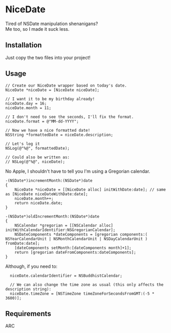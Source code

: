 # NiceDate

Tired of NSDate manipulation shenanigans?  
Me too, so I made it suck less.


## Installation

Just copy the two files into your project!

## Usage

```
// Create our NiceDate wrapper based on today's date.
NiceDate *niceDate = [NiceDate niceDate];
            
// I want it to be my birthday already!
niceDate.day = 16;
niceDate.month = 11;
                            
// I don't need to see the seconds, I'll fix the format.
niceDate.format = @"MM-dd-YYYY";
                                        
// Now we have a nice formatted date!
NSString *formattedDate = niceDate.description;

// Let's log it
NSLog(@"%@", formattedDate);

// Could also be written as:
// NSLog(@"%@", niceDate);

```

No Apple, I shouldn't have to tell you I'm using a Gregorian calendar.
```
-(NSDate*)incrementMonth:(NSDate*)date
{
    NiceDate *niceDate = [[NiceDate alloc] initWithDate:date]; // same as [NiceDate niceDateWithDate:date];
    niceDate.month++;
    return niceDate.date;
}

-(NSDate*)oldIncrementMonth:(NSDate*)date
{
    NSCalendar *gregorian = [[NSCalendar alloc] initWithCalendarIdentifier:NSGregorianCalendar];
    NSDateComponents *dateComponents = [gregorian components:( NSYearCalendarUnit | NSMonthCalendarUnit | NSDayCalendarUnit ) fromDate:date];
    [dateComponents setMonth:[dateComponents month]+1];
    return [gregorian dateFromComponents:dateComponents];
}

```

Although, if you need to:
```
  niceDate.calendarIdentifier = NSBuddhistCalendar;
  
  // We can also change the time zone as usual (this only affects the description string):
  niceDate.timeZone = [NSTimeZone timeZoneForSecondsFromGMT:(-5 * 3600)];
```

## Requirements
ARC


